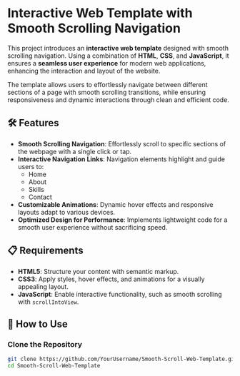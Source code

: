 # Interactive Web Template with Smooth Scrolling Navigation

This project introduces an **interactive web template** designed with smooth scrolling navigation. Using a combination of **HTML**, **CSS**, and **JavaScript**, it ensures a **seamless user experience** for modern web applications, enhancing the interaction and layout of the website.

The template allows users to effortlessly navigate between different sections of a page with smooth scrolling transitions, while ensuring responsiveness and dynamic interactions through clean and efficient code.

## 🛠️ Features
- **Smooth Scrolling Navigation**: Effortlessly scroll to specific sections of the webpage with a single click or tap.
- **Interactive Navigation Links**: Navigation elements highlight and guide users to:
    - Home
    - About
    - Skills
    - Contact
- **Customizable Animations**: Dynamic hover effects and responsive layouts adapt to various devices.
- **Optimized Design for Performance**: Implements lightweight code for a smooth user experience without sacrificing speed.

## 📋 Requirements
- **HTML5**: Structure your content with semantic markup.
- **CSS3**: Apply styles, hover effects, and animations for a visually appealing layout.
- **JavaScript**: Enable interactive functionality, such as smooth scrolling with `scrollIntoView`.

## 🚀 How to Use

### Clone the Repository
```bash
git clone https://github.com/YourUsername/Smooth-Scroll-Web-Template.git
cd Smooth-Scroll-Web-Template
